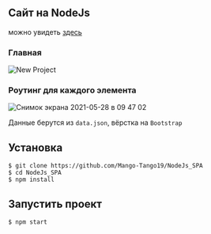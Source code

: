 ## Сайт на NodeJs

можно увидеть [здесь](https://fitness-market.herokuapp.com/)

### Главная

![New Project](https://user-images.githubusercontent.com/64001891/119942717-d7b89880-bf9a-11eb-9fd2-dd7bea514271.png)

### Роутинг для каждого элемента 

![Снимок экрана 2021-05-28 в 09 47 02](https://user-images.githubusercontent.com/64001891/119942759-e010d380-bf9a-11eb-96fb-c564a65559b9.png)

Данные берутся из `data.json`, вёрстка на `Bootstrap`

## Установка

    $ git clone https://github.com/Mango-Tango19/NodeJs_SPA
    $ cd NodeJs_SPA
    $ npm install

## Запустить проект

    $ npm start
